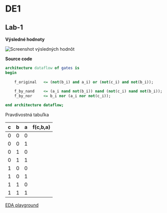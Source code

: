 # DE1

## Lab-1

**Výsledné hodnoty**

![Screenshot výsledných hodnôt](/images/eda.JPG)


**Source code**
```vhdl
architecture dataflow of gates is
begin
	
    f_original   <= (not(b_i) and a_i) or (not(c_i) and not(b_i));
	
    f_by_nand    <= (a_i nand not(b_i)) nand (not(c_i) nand not(b_i));
    f_by_nor     <= b_i nor (a_i nor not(c_i));

end architecture dataflow;
```


Pravdivostná tabuľka

| **c** | **b** |**a** | **f(c,b,a)** |
| :-: | :-: | :-: | :-: |
| 0 | 0 | 0 |  |
| 0 | 0 | 1 |  |
| 0 | 1 | 0 |  |
| 0 | 1 | 1 |  |
| 1 | 0 | 0 |  |
| 1 | 0 | 1 |  |
| 1 | 1 | 0 |  |
| 1 | 1 | 1 |  |






[EDA playground](https://www.edaplayground.com/x/jBKA)
